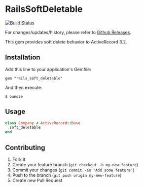 # RailsSoftDeletable

[![Build Status](https://travis-ci.org/listia/rails_soft_deletable.svg?branch=master)](https://travis-ci.org/listia/rails_soft_deletable)

For changes/updates/history, please refer to [Github Releases](https://github.com/listia/rails_soft_deletable/releases).

This gem provides soft delete behavior to ActiveRecord 3.2.

## Installation

Add this line to your application's Gemfile:

    gem "rails_soft_deletable"

And then execute:

    $ bundle

## Usage

```ruby
class Company < ActiveRecord::Base
  soft_deletable
end
```

## Contributing

1. Fork it
2. Create your feature branch (`git checkout -b my-new-feature`)
3. Commit your changes (`git commit -am 'Add some feature'`)
4. Push to the branch (`git push origin my-new-feature`)
5. Create new Pull Request

